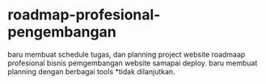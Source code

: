 # roadmap-profesional-pengembangan
baru membuat schedule tugas, dan planning 
project website roadmaap profesional bisnis pemgembangan website samapai deploy.
baru membuat planning dengan berbagai tools
*tidak dilanjutkan.
